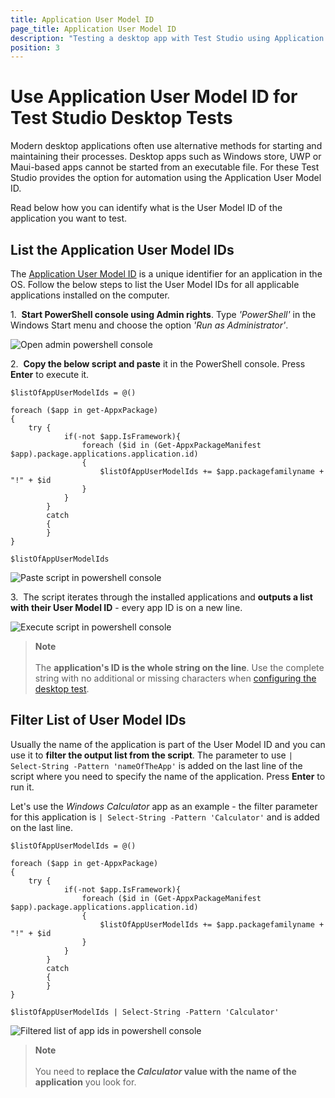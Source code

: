 ```yaml
---
title: Application User Model ID
page_title: Application User Model ID
description: "Testing a desktop app with Test Studio using Application User Model ID. Use application user model id to configure desktop test for automating Windows store, UWP or Maui-based apps."
position: 3
---
```

# Use Application User Model ID for Test Studio Desktop Tests

Modern desktop applications often use alternative methods for starting and maintaining their processes. Desktop apps such as Windows store, UWP or Maui-based apps cannot be started from an executable file. For these Test Studio provides the option for automation using the Application User Model ID. 

Read below how you can identify what is the User Model ID of the application you want to test. 

## List the Application User Model IDs

The <a href="https://docs.microsoft.com/en-us/windows/win32/shell/appids" target="_blank">Application User Model ID</a> is a unique identifier for an application in the OS. Follow the below steps to list the User Model IDs for all applicable applications installed on the computer. 

1.&nbsp; __Start PowerShell console using Admin rights__. Type _'PowerShell'_ in the Windows Start menu and choose the option _'Run as Administrator'_.

![Open admin powershell console](/img/automated-tests/desktop-testing/user-model-id/fig1.png)

2.&nbsp; __Copy the below script and paste__ it in the PowerShell console. Press __Enter__ to execute it.

```
$listOfAppUserModelIds = @()

foreach ($app in get-AppxPackage)
{
    try {
            if(-not $app.IsFramework){
				foreach ($id in (Get-AppxPackageManifest $app).package.applications.application.id)
				{
					$listOfAppUserModelIds += $app.packagefamilyname + "!" + $id
				}
			}
        }
        catch
        {
        }
}

$listOfAppUserModelIds
```
![Paste script in powershell console](/img/automated-tests/desktop-testing/user-model-id/fig2.png)

3.&nbsp; The script iterates through the installed applications and __outputs a list with their User Model ID__ - every app ID is on a new line. 

![Execute script in powershell console](/img/automated-tests/desktop-testing/user-model-id/fig3.png)

>__Note__
><br>
><br>
> The __application's ID is the whole string on the line__. Use the complete string with no additional or missing characters when <a href="/automated-tests/desktop-testing/desktop-test#configure-application-user-model-id" target="_blank">configuring the desktop test</a>.

## Filter List of User Model IDs

Usually the name of the application is part of the User Model ID and you can use it to __filter the output list from the script__. The parameter to use `| Select-String -Pattern 'nameOfTheApp'`  is added on the last line of the script where you need to specify the name of the application. Press __Enter__ to run it. 

Let's use the _Windows Calculator_ app as an example - the filter parameter for this application is `| Select-String -Pattern 'Calculator'` and is added on the last line.

```
$listOfAppUserModelIds = @()

foreach ($app in get-AppxPackage)
{
    try {
            if(-not $app.IsFramework){
				foreach ($id in (Get-AppxPackageManifest $app).package.applications.application.id)
				{
					$listOfAppUserModelIds += $app.packagefamilyname + "!" + $id
				}
			}
        }
        catch
        {
        }
}

$listOfAppUserModelIds | Select-String -Pattern 'Calculator'
```
![Filtered list of app ids in powershell console](/img/automated-tests/desktop-testing/user-model-id/fig4.png)

>__Note__
><br>
><br>
> You need to __replace the _Calculator_ value with the name of the application__ you look for. 